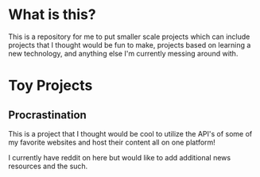 # What is this?

This is a repository for me to put smaller scale projects which can include projects that I thought would be fun to make, projects based on learning a new technology, and anything else I'm currently messing around with.

# Toy Projects

## Procrastination
This is a project that I thought would be cool to utilize the API's of some of my favorite websites and host their content all on one platform!

I currently have reddit on here but would like to add additional news resources and the such.